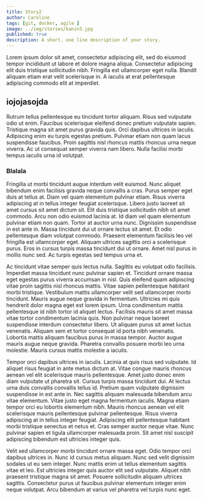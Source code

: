 ```yaml
---
title: Story2
author: Caroline
tags: [git, docker, agile ]
image: ../img/stories/kanin3.jpg
published: true
description: A short, one line description of your story.
---
```


Lorem ipsum dolor sit amet, consectetur adipiscing elit, sed do eiusmod tempor incididunt ut labore et dolore magna aliqua. Consectetur adipiscing elit duis tristique sollicitudin nibh. Fringilla est ullamcorper eget nulla. Blandit aliquam etiam erat velit scelerisque in. A iaculis at erat pellentesque adipiscing commodo elit at imperdiet.

## iojojasojda

Rutrum tellus pellentesque eu tincidunt tortor aliquam. Risus sed vulputate odio ut enim. Faucibus scelerisque eleifend donec pretium vulputate sapien. Tristique magna sit amet purus gravida quis. Orci dapibus ultrices in iaculis. Adipiscing enim eu turpis egestas pretium. Pulvinar etiam non quam lacus suspendisse faucibus. Proin sagittis nisl rhoncus mattis rhoncus urna neque viverra. Ac ut consequat semper viverra nam libero. Nulla facilisi morbi tempus iaculis urna id volutpat.

### Blalala

Fringilla ut morbi tincidunt augue interdum velit euismod. Nunc aliquet bibendum enim facilisis gravida neque convallis a cras. Purus semper eget duis at tellus at. Diam vel quam elementum pulvinar etiam. Risus viverra adipiscing at in tellus integer feugiat scelerisque. Libero justo laoreet sit amet cursus sit amet dictum sit. Elit duis tristique sollicitudin nibh sit amet commodo. Arcu non odio euismod lacinia at. Id diam vel quam elementum pulvinar etiam non quam. Tortor at auctor urna nunc. Dignissim suspendisse in est ante in. Massa tincidunt dui ut ornare lectus sit amet. Et odio pellentesque diam volutpat commodo. Praesent elementum facilisis leo vel fringilla est ullamcorper eget. Aliquam ultrices sagittis orci a scelerisque purus. Eros in cursus turpis massa tincidunt dui ut ornare. Amet nisl purus in mollis nunc sed. Ac turpis egestas sed tempus urna et.

Ac tincidunt vitae semper quis lectus nulla. Sagittis eu volutpat odio facilisis. Imperdiet massa tincidunt nunc pulvinar sapien et. Tincidunt ornare massa eget egestas purus viverra accumsan in nisl. Quis eleifend quam adipiscing vitae proin sagittis nisl rhoncus mattis. Vitae sapien pellentesque habitant morbi tristique. Vestibulum mattis ullamcorper velit sed ullamcorper morbi tincidunt. Mauris augue neque gravida in fermentum. Ultricies mi quis hendrerit dolor magna eget est lorem ipsum. Urna condimentum mattis pellentesque id nibh tortor id aliquet lectus. Facilisis mauris sit amet massa vitae tortor condimentum lacinia quis. Non pulvinar neque laoreet suspendisse interdum consectetur libero. Ut aliquam purus sit amet luctus venenatis. Aliquam sem et tortor consequat id porta nibh venenatis. Lobortis mattis aliquam faucibus purus in massa tempor. Auctor augue mauris augue neque gravida. Pharetra convallis posuere morbi leo urna molestie. Mauris cursus mattis molestie a iaculis.

Tempor orci dapibus ultrices in iaculis. Lacinia at quis risus sed vulputate. Id aliquet risus feugiat in ante metus dictum at. Vitae congue mauris rhoncus aenean vel elit scelerisque mauris pellentesque. Amet justo donec enim diam vulputate ut pharetra sit. Cursus turpis massa tincidunt dui. At lectus urna duis convallis convallis tellus id. Pretium quam vulputate dignissim suspendisse in est ante in. Nec sagittis aliquam malesuada bibendum arcu vitae elementum. Vitae justo eget magna fermentum iaculis. Magna etiam tempor orci eu lobortis elementum nibh. Mauris rhoncus aenean vel elit scelerisque mauris pellentesque pulvinar pellentesque. Risus viverra adipiscing at in tellus integer feugiat. Adipiscing elit pellentesque habitant morbi tristique senectus et netus et. Cras semper auctor neque vitae. Nunc pulvinar sapien et ligula ullamcorper malesuada proin. Sit amet nisl suscipit adipiscing bibendum est ultricies integer quis.

Velit sed ullamcorper morbi tincidunt ornare massa eget. Odio tempor orci dapibus ultrices in. Nunc id cursus metus aliquam. Nunc sed velit dignissim sodales ut eu sem integer. Nunc mattis enim ut tellus elementum sagittis vitae et leo. Est ultricies integer quis auctor elit sed vulputate. Aliquet nibh praesent tristique magna sit amet. Posuere sollicitudin aliquam ultrices sagittis. Consectetur purus ut faucibus pulvinar elementum integer enim neque volutpat. Arcu bibendum at varius vel pharetra vel turpis nunc eget.